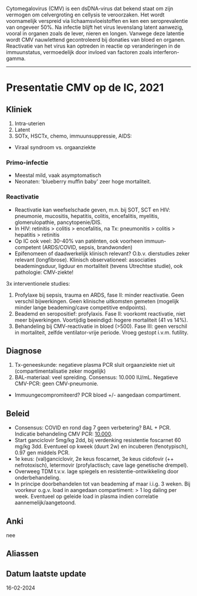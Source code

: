 Cytomegalovirus (CMV) is een dsDNA-virus dat bekend staat om zijn vermogen om celvergroting en cellysis te veroorzaken. Het wordt voornamelijk verspreid via lichaamsvloeistoffen en ken een seroprevalentie van ongeveer 50%. Na infectie blijft het virus levenslang latent aanwezig, vooral in organen zoals de lever, nieren en longen. Vanwege deze latentie wordt CMV nauwlettend gecontroleerd bij donaties van bloed en organen. Reactivatie van het virus kan optreden in reactie op veranderingen in de immuunstatus, vermoedelijk door invloed van factoren zoals interferon-gamma.
___
# Presentatie CMV op de IC, 2021
## Kliniek
1. Intra-uterien
2. Latent
3. SOTx, HSCTx, chemo, immuunsuppressie, AIDS:
- Viraal syndroom vs. orgaanziekte
### Primo-infectie
- Meestal mild, vaak asymptomatisch
- Neonaten: 'blueberry muffin baby' zeer hoge mortaliteit.
### Reactivatie
- Reactivatie kan weefselschade geven, m.n. bij SOT, SCT en HIV: pneumonie, mucositis, hepatitis, colitis, encefalitis, myelitis, glomerulopathie, pancytopenie/DIS.
- In HIV: retinitis > colitis > encefalitis, na Tx: pneumonitis > colitis > hepatitis > retinitis
- Op IC ook veel: 30-40% van patënten, ook voorheen immuun-competent (ARDS/COVID, sepsis, brandwonden)
- Epifenomeen of daadwerkelijk klinisch relevant? O.b.v. dierstudies zeker relevant (longfibrose). Klinisch observationeel: associaties beademingsduur, ligduur en mortaliteit (tevens Utrechtse studie), ook pathologie: CMV-ziekte!

3x interventionele studies:
1. Profylaxe bij sepsis, trauma en ARDS, fase II: minder reactivatie. Geen verschil bijwerkingen. Geen klinische uitkomsten gemeten (mogelijk minder lange beademing/cave competitive endpoints).
2. Beademd en seropositief: profylaxis. Fase II: voorkomt reactivatie, niet meer bijwerkingen. Voortijdig beeindigd: hogere mortaliteit (41 vs 14%).
3. Behandeling bij CMV-reactivatie in bloed (>500). Fase III: geen verschil in mortaliteit, zelfde ventilator-vrije periode. Vroeg gestopt i.v.m. futility. 
## Diagnose
1. Tx-geneeskunde: negatieve plasma PCR sluit orgaanziekte niet uit (compartimentalisatie zeker mogelijk)
2. BAL-materiaal: veel spreiding. Consensus: 10.000 IU/mL. Negatieve CMV-PCR: geen CMV-pneumonie.
- Immuungecompromiteerd? PCR bloed +/- aangedaan compartiment.
## Beleid
- Consensus: COVID en rond dag 7 geen verbetering? BAL + PCR. Indicatie behandeling CMV PCR: [10.000](tel:+3110000).
- Start ganciclovir 5mg/kg 2dd, bij verdenking resistentie foscarnet 60 mg/kg 3dd. Eventueel op kweek (duurt 2w) en incuberen (fenotypisch), 0.97 gen middels PCR.
- 1e keus: (val)ganciclovir, 2e keus foscarnet, 3e keus cidofovir (++ nefrotoxisch), letermovir (profylactisch; cave lage genetische drempel).
- Overweeg TDM t.v.v. lage spiegels en resistentie-ontwikkeling door onderbehandeling.
- In principe doorbehandelen tot van beademing af maar i.i.g. 3 weken. Bij voorkeur o.g.v. load in aangedaan compartiment: > 1 log daling per week. Eventueel op geleide load in plasma indien correlatie aannemelijk/aangetoond.
## Anki
nee
## Aliassen
## Datum laatste update
16-02-2024